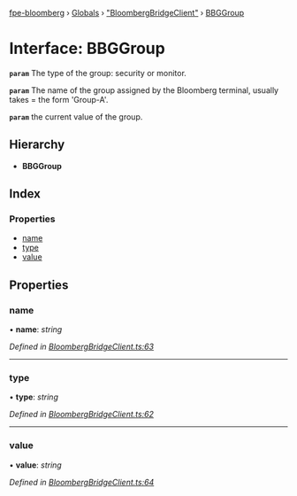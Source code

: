[fpe-bloomberg](../README.md) › [Globals](../globals.md) › ["BloombergBridgeClient"](../modules/_bloombergbridgeclient_.md) › [BBGGroup](_bloombergbridgeclient_.bbggroup.md)

# Interface: BBGGroup

**`param`** The type of the group: security or monitor.

**`param`** The name of the group assigned by the Bloomberg terminal, usually takes =
the form 'Group-A'.

**`param`** the current value of the group.

## Hierarchy

* **BBGGroup**

## Index

### Properties

* [name](_bloombergbridgeclient_.bbggroup.md#name)
* [type](_bloombergbridgeclient_.bbggroup.md#type)
* [value](_bloombergbridgeclient_.bbggroup.md#value)

## Properties

###  name

• **name**: *string*

*Defined in [BloombergBridgeClient.ts:63](https://github.com/ChartIQ/fpe-bloomberg/blob/d2bbd4e/src/clients/BloombergBridgeClient/BloombergBridgeClient.ts#L63)*

___

###  type

• **type**: *string*

*Defined in [BloombergBridgeClient.ts:62](https://github.com/ChartIQ/fpe-bloomberg/blob/d2bbd4e/src/clients/BloombergBridgeClient/BloombergBridgeClient.ts#L62)*

___

###  value

• **value**: *string*

*Defined in [BloombergBridgeClient.ts:64](https://github.com/ChartIQ/fpe-bloomberg/blob/d2bbd4e/src/clients/BloombergBridgeClient/BloombergBridgeClient.ts#L64)*
